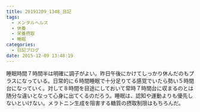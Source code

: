 ```yaml
---
title: 20191209_1348_日記
tags:
  - メンタルヘルス
  - 休養
  - 栄養摂取
  - 睡眠
categories:
  - 日記ブログ
date: 2015-12-09 13:48:19
---
```


睡眠時間７時間半は明確に調子がよい。昨日午後にかけてしっかり休んだのもプラスになっている。日常的に６時間睡眠で十分足りてる感覚でいたら勢い５時間台になっていく。対して８時間を目途にしておいて常時７時間台に収まるのとは随分な違いとなって心身に出てくるのだろう。睡眠は、認知や運動よりも優先しないといけない。メラトニン生成を阻害する糖質の摂取制限はもちろんだ。
